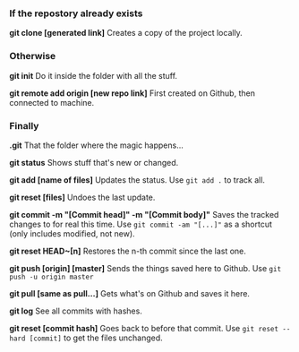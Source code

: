 ### If the repostory already exists
**git clone \[generated link]**
Creates a copy of the project locally.

### Otherwise
**git init**
Do it inside the folder with all the stuff.

**git remote add origin \[new repo link]**
First created on Github, then connected to machine.

### Finally
**.git**
That the folder where the magic happens...

**git status**
Shows stuff that's new or changed.

**git add \[name of files]**
Updates the status. Use `git add .` to track all.

**git reset \[files]**
Undoes the last update.

**git commit -m "\[Commit head]" -m "\[Commit body]"**
Saves the tracked changes to for real this time. Use `git commit -am "[...]"` as a shortcut (only includes modified, not new).

**git reset HEAD~\[n]**
Restores the n-th commit since the last one.

**git push \[origin] \[master]**
Sends the things saved here to Github. Use `git push -u origin master`

**git pull \[same as pull...]**
Gets what's on Github and saves it here.

**git log**
See all commits with hashes.

**git reset \[commit hash]**
Goes back to before that commit. Use `git reset --hard [commit]` to get the files unchanged.